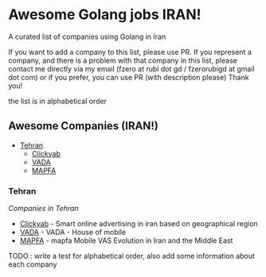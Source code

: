 # Awesome Golang jobs IRAN!

A curated list of companies using Golang in Iran


If you want to add a company to this list, please use PR. 
If you represent a company, and there is a problem with that company in this list, please contact me directly via my email (fzero at rubi dot gd / fzerorubigd at gmail dot com) or if you prefer, you can use PR (with description please) 
Thank you!

the list is in alphabetical order 

## Awesome Companies (IRAN!)

- [Tehran](#tehran)
  - [Clickyab](#clickyab)
  - [VADA](#vada)
  - [MAPFA](#mapfa)
  
### Tehran

*Companies in Tehran* 

* [Clickyab](https://clickyab.com) - Smart online advertising in iran based on geographical region 
* [VADA](http://vada.ir) - VADA - House of mobile
* [MAPFA](http://mapfa.net/) - mapfa Mobile VAS Evolution in Iran and the Middle East



TODO : write a test for alphabetical order, also add some information about each company 

